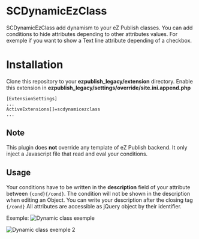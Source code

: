 # SCDynamicEzClass

SCDynamicEzClass add dynamism to your eZ Publish classes. You can add conditions to hide attributes depending to other attributes values. For exemple if you want to show a Text line attribute depending of a checkbox.


# Installation

Clone this repository to your **ezpublish_legacy/extension** directory.
Enable this extension in **ezpublish_legacy/settings/override/site.ini.append.php**

    [ExtensionSettings]  
    ... 
    ActiveExtensions[]=scdynamicezclass
    ...

## Note

This plugin does **not** override any template of eZ Publish backend. It only inject a Javascript file that read and eval your conditions.

## Usage

Your conditions have to be written in the **description** field of your attribute between `{cond}{/cond}`. The condition will not be shown in the description when editing an Object. You can write your description after the closing tag `{/cond}`
All attributes are accessible as jQuery object by their identifier.

Exemple: 
![Dynamic class exemple](/../screenshots/screenshots/screenshot1.png)

![Dynamic class exemple 2](/../screenshots/screenshots/screenshot2.gif)
